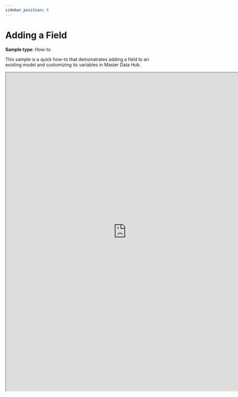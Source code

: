 ```yaml
---
sidebar_position: 8
---
```


# Adding a Field

**Sample type**: How-to

This sample is a quick how-to that demonstrates adding a field to an existing model and customizing its variables in Master Data Hub.

<iframe src="https://a69ed096-4228-4a70-a8fb-2e7fcb2392b1.usrfiles.com/ugd/a69ed0_d7bb6e7c7fd3402586c5834a3ca05deb.pdf" width="150%" height="1000"></iframe>